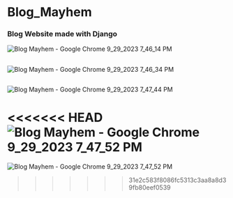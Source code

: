 # Blog_Mayhem

### Blog Website made with Django
![Blog Mayhem - Google Chrome 9_29_2023 7_46_14 PM](https://github.com/nortln/Blog_Mayhem/assets/112275172/b2a21278-af59-48c0-af8b-df7db0cca979)
##
##
![Blog Mayhem - Google Chrome 9_29_2023 7_46_34 PM](https://github.com/nortln/Blog_Mayhem/assets/112275172/ce8e70ef-9ae5-4fe9-bc0b-0b33990321b9)
##
##
![Blog Mayhem - Google Chrome 9_29_2023 7_47_44 PM](https://github.com/nortln/Blog_Mayhem/assets/112275172/2a8c611b-4f0b-4ee7-8579-6a89e596abe3)
##
#
<<<<<<< HEAD
![Blog Mayhem - Google Chrome 9_29_2023 7_47_52 PM](https://github.com/nortln/Blog_Mayhem/assets/112275172/7a7c14a9-3cff-4b3c-a437-e636132e6e3e)
=======
![Blog Mayhem - Google Chrome 9_29_2023 7_47_52 PM](https://github.com/nortln/Blog_Mayhem/assets/112275172/7a7c14a9-3cff-4b3c-a437-e636132e6e3e)
>>>>>>> 31e2c583f8086fc5313c3aa8a8d39fb80eef0539
